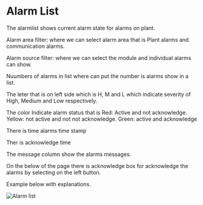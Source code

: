 # Alarm List

The alarmlist shows current alarm state for alarms on plant.

Alarm area filter: where we can select alarm area that is Plant alarms and communication alarms. 

Alarm source filter: where we can select the module and individual alarms can show.

Nuumbers of alarms in list where can put the number is alarms show in a list.

The leter that is on left side which is H, M and L which indicate severity of High, Medium and Low respectively.

The color Indicate alarm status that is Red: Active and not acknowledge. Yellow: not active and not not acknowledge. Green: active and acknowledge

There is time alarms time stamp

Ther is acknowledge time 

The message column show the alarms messages.

On the below of the page there is acknowledge box for acknowledge the alarms by selecting on the left button.


Example below with explanations.

![Alarm list](../img/alarmlist.png)